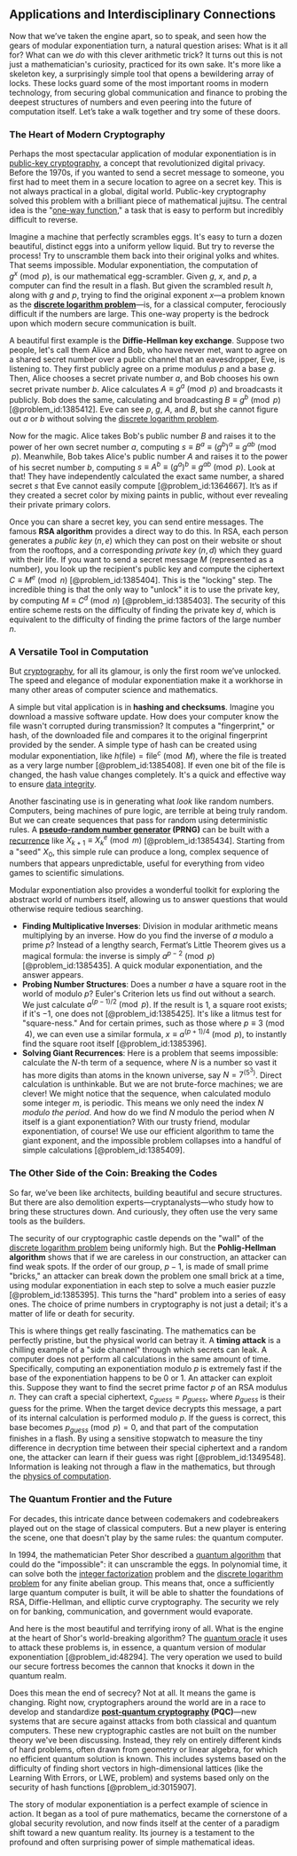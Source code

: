## Applications and Interdisciplinary Connections

Now that we’ve taken the engine apart, so to speak, and seen how the gears of modular exponentiation turn, a natural question arises: What is it all for? What can we *do* with this clever arithmetic trick? It turns out this is not just a mathematician's curiosity, practiced for its own sake. It's more like a skeleton key, a surprisingly simple tool that opens a bewildering array of locks. These locks guard some of the most important rooms in modern technology, from securing global communication and finance to probing the deepest structures of numbers and even peering into the future of computation itself. Let’s take a walk together and try some of these doors.

### The Heart of Modern Cryptography

Perhaps the most spectacular application of modular exponentiation is in [public-key cryptography](@article_id:150243), a concept that revolutionized digital privacy. Before the 1970s, if you wanted to send a secret message to someone, you first had to meet them in a secure location to agree on a secret key. This is not always practical in a global, digital world. Public-key cryptography solved this problem with a brilliant piece of mathematical jujitsu. The central idea is the "[one-way function](@article_id:267048)," a task that is easy to perform but incredibly difficult to reverse.

Imagine a machine that perfectly scrambles eggs. It's easy to turn a dozen beautiful, distinct eggs into a uniform yellow liquid. But try to reverse the process! Try to unscramble them back into their original yolks and whites. That seems impossible. Modular exponentiation, the computation of $g^x \pmod{p}$, is our mathematical egg-scrambler. Given $g$, $x$, and $p$, a computer can find the result in a flash. But given the scrambled result $h$, along with $g$ and $p$, trying to find the original exponent $x$—a problem known as the **[discrete logarithm problem](@article_id:144044)**—is, for a classical computer, ferociously difficult if the numbers are large. This one-way property is the bedrock upon which modern secure communication is built.

A beautiful first example is the **Diffie-Hellman key exchange**. Suppose two people, let's call them Alice and Bob, who have never met, want to agree on a shared secret number over a public channel that an eavesdropper, Eve, is listening to. They first publicly agree on a prime modulus $p$ and a base $g$. Then, Alice chooses a secret private number $a$, and Bob chooses his own secret private number $b$. Alice calculates $A \equiv g^a \pmod{p}$ and broadcasts it publicly. Bob does the same, calculating and broadcasting $B \equiv g^b \pmod{p}$ [@problem_id:1385412]. Eve can see $p$, $g$, $A$, and $B$, but she cannot figure out $a$ or $b$ without solving the [discrete logarithm problem](@article_id:144044).

Now for the magic. Alice takes Bob's public number $B$ and raises it to the power of her own secret number $a$, computing $s \equiv B^a \equiv (g^b)^a \equiv g^{ab} \pmod{p}$. Meanwhile, Bob takes Alice's public number $A$ and raises it to the power of his secret number $b$, computing $s \equiv A^b \equiv (g^a)^b \equiv g^{ab} \pmod{p}$. Look at that! They have independently calculated the exact same number, a shared secret $s$ that Eve cannot easily compute [@problem_id:1364667]. It’s as if they created a secret color by mixing paints in public, without ever revealing their private primary colors.

Once you can share a secret key, you can send entire messages. The famous **RSA algorithm** provides a direct way to do this. In RSA, each person generates a *public key* $(n, e)$ which they can post on their website or shout from the rooftops, and a corresponding *private key* $(n, d)$ which they guard with their life. If you want to send a secret message $M$ (represented as a number), you look up the recipient's public key and compute the ciphertext $C \equiv M^e \pmod{n}$ [@problem_id:1385404]. This is the "locking" step. The incredible thing is that the only way to "unlock" it is to use the private key, by computing $M \equiv C^d \pmod{n}$ [@problem_id:1385403]. The security of this entire scheme rests on the difficulty of finding the private key $d$, which is equivalent to the difficulty of finding the prime factors of the large number $n$.

### A Versatile Tool in Computation

But [cryptography](@article_id:138672), for all its glamour, is only the first room we’ve unlocked. The speed and elegance of modular exponentiation make it a workhorse in many other areas of computer science and mathematics.

A simple but vital application is in **hashing and checksums**. Imagine you download a massive software update. How does your computer know the file wasn't corrupted during transmission? It computes a "fingerprint," or hash, of the downloaded file and compares it to the original fingerprint provided by the sender. A simple type of hash can be created using modular exponentiation, like $h(\text{file}) = \text{file}^c \pmod{M}$, where the file is treated as a very large number [@problem_id:1385408]. If even one bit of the file is changed, the hash value changes completely. It's a quick and effective way to ensure [data integrity](@article_id:167034).

Another fascinating use is in generating what *look* like random numbers. Computers, being machines of pure logic, are terrible at being truly random. But we can create sequences that pass for random using deterministic rules. A **[pseudo-random number generator](@article_id:136664) (PRNG)** can be built with a [recurrence](@article_id:260818) like $X_{k+1} \equiv X_k^e \pmod{m}$ [@problem_id:1385434]. Starting from a "seed" $X_0$, this simple rule can produce a long, complex sequence of numbers that appears unpredictable, useful for everything from video games to scientific simulations.

Modular exponentiation also provides a wonderful toolkit for exploring the abstract world of numbers itself, allowing us to answer questions that would otherwise require tedious searching.
- **Finding Multiplicative Inverses**: Division in modular arithmetic means multiplying by an inverse. How do you find the inverse of $a$ modulo a prime $p$? Instead of a lengthy search, Fermat’s Little Theorem gives us a magical formula: the inverse is simply $a^{p-2} \pmod{p}$ [@problem_id:1385435]. A quick modular exponentiation, and the answer appears.
- **Probing Number Structures**: Does a number $a$ have a square root in the world of modulo $p$? Euler's Criterion lets us find out without a search. We just calculate $a^{(p-1)/2} \pmod{p}$. If the result is $1$, a square root exists; if it's $-1$, one does not [@problem_id:1385425]. It's like a litmus test for "square-ness." And for certain primes, such as those where $p \equiv 3 \pmod{4}$, we can even use a similar formula, $x \equiv a^{(p+1)/4} \pmod{p}$, to instantly find the square root itself [@problem_id:1385396].
- **Solving Giant Recurrences**: Here is a problem that seems impossible: calculate the $N$-th term of a sequence, where $N$ is a number so vast it has more digits than atoms in the known universe, say $N = 7^{(5^3)}$. Direct calculation is unthinkable. But we are not brute-force machines; we are clever! We might notice that the sequence, when calculated modulo some integer $m$, is periodic. This means we only need the index $N$ *modulo the period*. And how do we find $N$ modulo the period when $N$ itself is a giant exponentiation? With our trusty friend, modular exponentiation, of course! We use our efficient algorithm to tame the giant exponent, and the impossible problem collapses into a handful of simple calculations [@problem_id:1385409].

### The Other Side of the Coin: Breaking the Codes

So far, we’ve been like architects, building beautiful and secure structures. But there are also demolition experts—cryptanalysts—who study how to bring these structures down. And curiously, they often use the very same tools as the builders.

The security of our cryptographic castle depends on the "wall" of the [discrete logarithm problem](@article_id:144044) being uniformly high. But the **Pohlig-Hellman algorithm** shows that if we are careless in our construction, an attacker can find weak spots. If the order of our group, $p-1$, is made of small prime "bricks," an attacker can break down the problem one small brick at a time, using modular exponentiation in each step to solve a much easier puzzle [@problem_id:1385395]. This turns the "hard" problem into a series of easy ones. The choice of prime numbers in cryptography is not just a detail; it's a matter of life or death for security.

This is where things get really fascinating. The mathematics can be perfectly pristine, but the physical world can betray it. A **timing attack** is a chilling example of a "side channel" through which secrets can leak. A computer does not perform all calculations in the same amount of time. Specifically, computing an exponentiation modulo $p$ is extremely fast if the base of the exponentiation happens to be $0$ or $1$. An attacker can exploit this. Suppose they want to find the secret prime factor $p$ of an RSA modulus $n$. They can craft a special ciphertext, $c_{guess} = p_{guess}$, where $p_{guess}$ is their guess for the prime. When the target device decrypts this message, a part of its internal calculation is performed modulo $p$. If the guess is correct, this base becomes $p_{guess} \pmod p = 0$, and that part of the computation finishes in a flash. By using a sensitive stopwatch to measure the tiny difference in decryption time between their special ciphertext and a random one, the attacker can learn if their guess was right [@problem_id:1349548]. Information is leaking not through a flaw in the mathematics, but through the [physics of computation](@article_id:138678).

### The Quantum Frontier and the Future

For decades, this intricate dance between codemakers and codebreakers played out on the stage of classical computers. But a new player is entering the scene, one that doesn't play by the same rules: the quantum computer.

In 1994, the mathematician Peter Shor described a [quantum algorithm](@article_id:140144) that could do the "impossible": it can unscramble the eggs. In polynomial time, it can solve both the [integer factorization](@article_id:137954) problem and the [discrete logarithm problem](@article_id:144044) for any finite abelian group. This means that, once a sufficiently large quantum computer is built, it will be able to shatter the foundations of RSA, Diffie-Hellman, and elliptic curve cryptography. The security we rely on for banking, communication, and government would evaporate.

And here is the most beautiful and terrifying irony of all. What is the engine at the heart of Shor's world-breaking algorithm? The [quantum oracle](@article_id:145098) it uses to attack these problems is, in essence, a quantum version of modular exponentiation [@problem_id:48294]. The very operation we used to build our secure fortress becomes the cannon that knocks it down in the quantum realm.

Does this mean the end of secrecy? Not at all. It means the game is changing. Right now, cryptographers around the world are in a race to develop and standardize **[post-quantum cryptography](@article_id:141452) (PQC)**—new systems that are secure against attacks from both classical and quantum computers. These new cryptographic castles are not built on the number theory we've been discussing. Instead, they rely on entirely different kinds of hard problems, often drawn from geometry or linear algebra, for which no efficient quantum solution is known. This includes systems based on the difficulty of finding short vectors in high-dimensional lattices (like the Learning With Errors, or LWE, problem) and systems based only on the security of hash functions [@problem_id:3015907].

The story of modular exponentiation is a perfect example of science in action. It began as a tool of pure mathematics, became the cornerstone of a global security revolution, and now finds itself at the center of a paradigm shift toward a new quantum reality. Its journey is a testament to the profound and often surprising power of simple mathematical ideas.